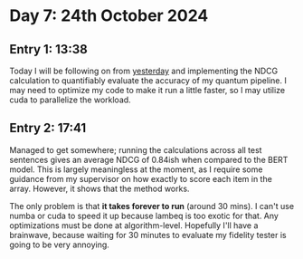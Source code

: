 # Day 7: 24th October 2024
## Entry 1: 13:38
Today I will be following on from [yesterday](./23_10_24.md) and implementing the NDCG calculation to quantifiably evaluate the accuracy of my quantum pipeline. I may need to optimize my code to make it run a little faster, so I may utilize cuda to parallelize the workload.
## Entry 2: 17:41
Managed to get somewhere; running the calculations across all test sentences gives an average NDCG of 0.84ish when compared to the BERT model. This is largely meaningless at the moment, as I require some guidance from my supervisor on how exactly to score each item in the array. However, it shows that the method works. 

The only problem is that **it takes forever to run** (around 30 mins). I can't use numba or cuda to speed it up because lambeq is too exotic for that. Any optimizations must be done at algorithm-level. Hopefully I'll have a brainwave, because waiting for 30 minutes to evaluate my fidelity tester is going to be very annoying.